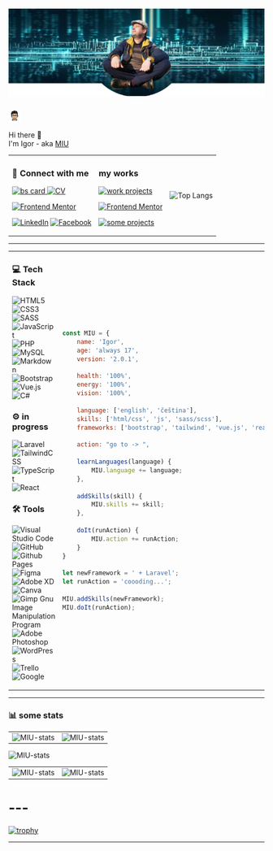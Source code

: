 # ![Main Banner](./images/git-cover.png)

<img src="./images/autor.png" alt="Autor" width="24px">

Hi there 👋 <br>
I'm Igor - aka [MIU][github]

<table>
<tr width="100%">
<td>

### 🤝 Connect with me

[![bs card](https://img.shields.io/badge/business_card-blue)
][biz-card]
[![CV](https://img.shields.io/badge/my_CV_(cz)-blue)][my-cv]

[![Frontend Mentor](https://img.shields.io/badge/Frontend_Mentor-profile-blue)][fr-mentor]

[![LinkedIn](https://img.shields.io/badge/linkedin-%230077B5.svg?style=for-the-badge&logo=linkedin&logoColor=white)][linkedin]
[![Facebook](https://img.shields.io/badge/Facebook-%231877F2.svg?style=for-the-badge&logo=Facebook&logoColor=white)][Facebook]

</td>

<td>

### my works

[![work projects](https://img.shields.io/badge/my_work-projects-orange)][my-work]

[![Frontend Mentor](https://img.shields.io/badge/Frontend_Mentor-projects-orange)][fr-mentor-project]

[![some projects](https://img.shields.io/badge/my_some-projects-orange)][some-projects]

</td>

<td>
<img alighn="right" alt="Top Langs" src="https://github-readme-stats.vercel.app/api/top-langs/?username=MIU-cz&theme=dark&layout=compact">
</td>
</tr>
</table>

---  

<table>
<tr>
<td>

### 💻 Tech Stack

![HTML5](https://img.shields.io/badge/html5-%23E34F26.svg?style=for-the-badge&logo=html5&logoColor=white)
![CSS3](https://img.shields.io/badge/css3-%231572B6.svg?style=for-the-badge&logo=css3&logoColor=white)
![SASS](https://img.shields.io/badge/SASS-hotpink.svg?style=for-the-badge&logo=SASS&logoColor=white)
![JavaScript](https://img.shields.io/badge/javascript-%23323330.svg?style=for-the-badge&logo=javascript&logoColor=%23F7DF1E)
![PHP](https://img.shields.io/badge/php-%23777BB4.svg?style=for-the-badge&logo=php&logoColor=white)
![MySQL](https://img.shields.io/badge/mysql-%2300f.svg?style=for-the-badge&logo=mysql&logoColor=white)
![Markdown](https://img.shields.io/badge/markdown-%23000000.svg?style=for-the-badge&logo=markdown&logoColor=white)
![Bootstrap](https://img.shields.io/badge/bootstrap-%238511FA.svg?style=for-the-badge&logo=bootstrap&logoColor=white)
![Vue.js](https://img.shields.io/badge/vuejs-%2335495e.svg?style=for-the-badge&logo=vuedotjs&logoColor=%234FC08D)
![C#](https://img.shields.io/badge/c%23-%23239120.svg?style=for-the-badge&logo=c-sharp&logoColor=white)

### ⚙️ in progress

![Laravel](https://img.shields.io/badge/laravel-%23FF2D20.svg?style=for-the-badge&logo=laravel&logoColor=white)
![TailwindCSS](https://img.shields.io/badge/tailwindcss-%2338B2AC.svg?style=for-the-badge&logo=tailwind-css&logoColor=white)
![TypeScript](https://img.shields.io/badge/typescript-%23007ACC.svg?style=for-the-badge&logo=typescript&logoColor=white)
![React](https://img.shields.io/badge/react-%2320232a.svg?style=for-the-badge&logo=react&logoColor=%2361DAFB)

### 🛠 Tools

![Visual Studio Code](https://img.shields.io/badge/Visual%20Studio%20Code-0078d7.svg?style=for-the-badge&logo=visual-studio-code&logoColor=white)
![GitHub](https://img.shields.io/badge/github-%23121011.svg?style=for-the-badge&logo=github&logoColor=white)
![Github Pages](https://img.shields.io/badge/github%20pages-121013?style=for-the-badge&logo=github&logoColor=white)
![Figma](https://img.shields.io/badge/figma-%23F24E1E.svg?style=for-the-badge&logo=figma&logoColor=white)
![Adobe XD](https://img.shields.io/badge/Adobe%20XD-470137?style=for-the-badge&logo=Adobe%20XD&logoColor=#FF61F6)
![Canva](https://img.shields.io/badge/Canva-%2300C4CC.svg?style=for-the-badge&logo=Canva&logoColor=white)
![Gimp Gnu Image Manipulation Program](https://img.shields.io/badge/Gimp-657D8B?style=for-the-badge&logo=gimp&logoColor=FFFFFF)
![Adobe Photoshop](https://img.shields.io/badge/adobe%20photoshop-%2331A8FF.svg?style=for-the-badge&logo=adobe%20photoshop&logoColor=white)
![WordPress](https://img.shields.io/badge/WordPress-%23117AC9.svg?style=for-the-badge&logo=WordPress&logoColor=white)
![Trello](https://img.shields.io/badge/Trello-%23026AA7.svg?style=for-the-badge&logo=Trello&logoColor=white)
![Google](https://img.shields.io/badge/google-4285F4?style=for-the-badge&logo=google&logoColor=white)

</td>

<td>

```js
const MIU = {
    name: 'Igor',
    age: 'always 17',
    version: '2.0.1',

    health: '100%',
    energy: '100%',
    vision: '100%',
    
    language: ['english', 'čeština'],
    skills: ['html/css', 'js', 'sass/scss'],
    frameworks: ['bootstrap', 'tailwind', 'vue.js', 'react'],

    action: "go to -> ",

    learnLanguages(language) {
        MIU.language += language;
    },

    addSkills(skill) {
        MIU.skills += skill;
    },

    doIt(runAction) {
        MIU.action += runAction;
    }
}

let newFramework = ' + Laravel';
let runAction = 'coooding...';

MIU.addSkills(newFramework);
MIU.doIt(runAction);
```

</td>
</tr>
</table>

<!-- ![NPM](https://img.shields.io/badge/NPM-%23CB3837.svg?style=for-the-badge&logo=npm&logoColor=white)
![Webpack](https://img.shields.io/badge/webpack-%238DD6F9.svg?style=for-the-badge&logo=webpack&logoColor=black) -->

---

### 📊 some stats

<table>
<tr>
<td>
<img alt="MIU-stats" src="https://github-profile-summary-cards.vercel.app/api/cards/repos-per-language?username=MIU-cz&theme=solarized_dark">
</td>
<td>
<img alt="MIU-stats" src="https://github-profile-summary-cards.vercel.app/api/cards/most-commit-language?username=MIU-cz&theme=solarized_dark">
</td>
</tr>
</table>

![MIU-stats](https://github-profile-summary-cards.vercel.app/api/cards/profile-details?username=MIU-cz&theme=solarized_dark)

<table>
<tr>
<td>
<img alt="MIU-stats" src="https://github-profile-summary-cards.vercel.app/api/cards/stats?username=MIU-cz&theme=solarized_dark">  
</td>
<td>
<img alt="MIU-stats" src="https://github-profile-summary-cards.vercel.app/api/cards/productive-time?username=MIU-cz&theme=solarized_dark">
</td>
</tr>
</table>

# ---  

[![trophy](https://github-profile-trophy.vercel.app/?username=MIU-cz&theme=onedark)](https://github.com/ryo-ma/github-profile-trophy)

---
<!-- my links -->
[github]: https://github.com/MIU-cz
[biz-card]: https://mehal.my.canva.site
[my-cv]: https://sites.google.com/view/zivotopis-miu/kdo-jsem

[linkedin]: https://www.linkedin.com/in/miu-cz
[Facebook]: https://www.facebook.com/mehaligor.cz

[fr-mentor]: https://www.frontendmentor.io/profile/MIU-cz

[my-work]: https://miu-cz.github.io/My_works/
[fr-mentor-project]: https://miu-cz.github.io/FrontEnd-Mentor-projects/
[some-projects]: <https://miu-cz.github.io/Portfolio/>
